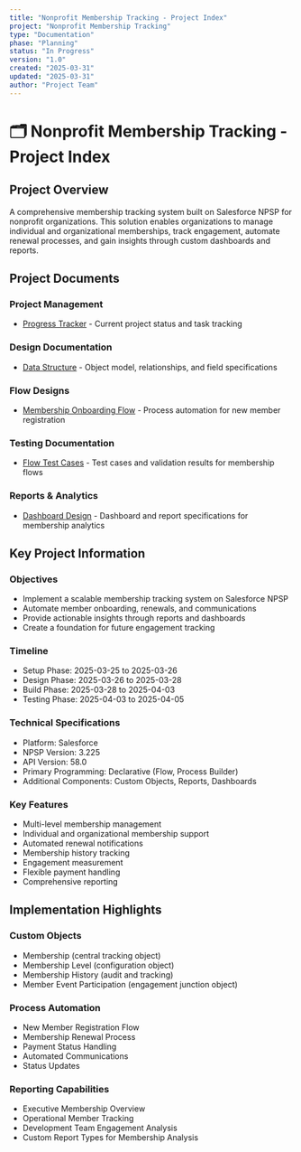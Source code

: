 ```yaml
---
title: "Nonprofit Membership Tracking - Project Index"
project: "Nonprofit Membership Tracking"
type: "Documentation"
phase: "Planning"
status: "In Progress"
version: "1.0"
created: "2025-03-31"
updated: "2025-03-31"
author: "Project Team"
---
```


# 🗂 Nonprofit Membership Tracking - Project Index

## Project Overview
A comprehensive membership tracking system built on Salesforce NPSP for nonprofit organizations. This solution enables organizations to manage individual and organizational memberships, track engagement, automate renewal processes, and gain insights through custom dashboards and reports.

## Project Documents

### Project Management
- [Progress Tracker](./Progress.md) - Current project status and task tracking

### Design Documentation
- [Data Structure](./Docs/NMT-Data_Structure.md) - Object model, relationships, and field specifications 

### Flow Designs
- [Membership Onboarding Flow](./Flows/NMT-Membership_Onboarding_Flow.md) - Process automation for new member registration

### Testing Documentation
- [Flow Test Cases](./Tests/NMT-Flow_Test_Cases.md) - Test cases and validation results for membership flows

### Reports & Analytics
- [Dashboard Design](./Reports/NMT-Dashboard_Design.md) - Dashboard and report specifications for membership analytics

## Key Project Information

### Objectives
- Implement a scalable membership tracking system on Salesforce NPSP
- Automate member onboarding, renewals, and communications
- Provide actionable insights through reports and dashboards
- Create a foundation for future engagement tracking

### Timeline
- Setup Phase: 2025-03-25 to 2025-03-26
- Design Phase: 2025-03-26 to 2025-03-28
- Build Phase: 2025-03-28 to 2025-04-03
- Testing Phase: 2025-04-03 to 2025-04-05

### Technical Specifications
- Platform: Salesforce
- NPSP Version: 3.225
- API Version: 58.0
- Primary Programming: Declarative (Flow, Process Builder)
- Additional Components: Custom Objects, Reports, Dashboards

### Key Features
- Multi-level membership management
- Individual and organizational membership support
- Automated renewal notifications
- Membership history tracking
- Engagement measurement
- Flexible payment handling
- Comprehensive reporting

## Implementation Highlights

### Custom Objects
- Membership (central tracking object)
- Membership Level (configuration object)
- Membership History (audit and tracking)
- Member Event Participation (engagement junction object)

### Process Automation
- New Member Registration Flow
- Membership Renewal Process
- Payment Status Handling
- Automated Communications
- Status Updates

### Reporting Capabilities
- Executive Membership Overview
- Operational Member Tracking
- Development Team Engagement Analysis
- Custom Report Types for Membership Analysis